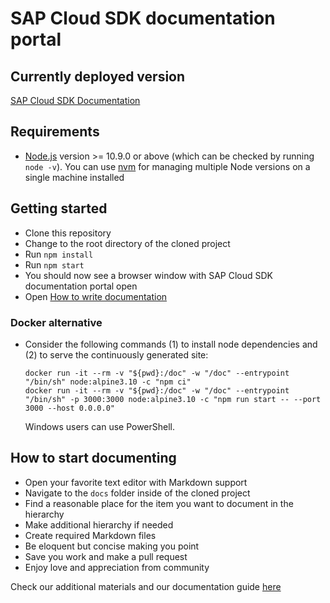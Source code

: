 # SAP Cloud SDK documentation portal

## Currently deployed version ##

[SAP Cloud SDK Documentation](https://sap.github.io/cloud-sdk/ )

## Requirements ##

- [Node.js](https://nodejs.org/en/download/) version >= 10.9.0 or above (which can be checked by running `node -v`). You can use [nvm](https://github.com/nvm-sh/nvm)  for managing multiple Node versions on a single machine installed

## Getting started ##

- Clone this repository
- Change to the root directory of the cloned project
- Run `npm install`
- Run `npm start`
- You should now see a browser window with SAP Cloud SDK documentation portal open
- Open [How to write documentation](https://sap.github.io/cloud-sdk/docs/dzen/how-to-write-documentation )


### Docker alternative

- Consider the following commands (1) to install node dependencies and (2) to serve the continuously generated site:
  ```
  docker run -it --rm -v "${pwd}:/doc" -w "/doc" --entrypoint "/bin/sh" node:alpine3.10 -c "npm ci"
  docker run -it --rm -v "${pwd}:/doc" -w "/doc" --entrypoint "/bin/sh" -p 3000:3000 node:alpine3.10 -c "npm run start -- --port 3000 --host 0.0.0.0"
  ```
  Windows users can use PowerShell.

## How to start documenting ##

- Open your favorite text editor with Markdown support
- Navigate to the `docs` folder inside of the cloned project
- Find a reasonable place for the item you want to document in the hierarchy
- Make additional hierarchy if needed
- Create required Markdown files
- Be eloquent but concise making you point
- Save you work and make a pull request
- Enjoy love and appreciation from community

Check our additional materials and our documentation guide [here](https://sap.github.io/cloud-sdk/docs/dzen/getting-started )
